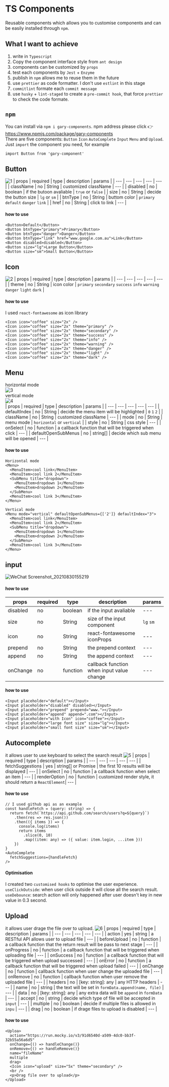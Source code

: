 # TS Components
Reusable components which allows you to customise components and can be easily installed through `npm`. 

## What I want to achieve
1. write in `Typescript`
2. Copy the component interface style from `ant design`
3. components can be customized by `props`
4. test each components by `Jest` + `Enzyme`
5. publish in `npm` allows me to reuse them in the future
6. use `prettier` as code formatter. I don't use `estlint` in this stage
7. `commitlint` formate each `commit message`
8. use `husky` + `lint-staged` to create a `pre-commit hook`, that force `prettier` to check the code formate.

## `npm`
You can install via `npm i gary-components`. npm address please click :point_right: https://www.npmjs.com/package/gary-components  
There are five components: `Button` `Icon` `AutoComplete` `Input` `Menu` and `Upload`.
Just `import` the component you need, for example
```
import Button from 'gary-component'
```

## Button
![1](https://user-images.githubusercontent.com/72715709/131286861-f3c3fe57-2d44-44c1-bd63-6c57c99d0b0d.gif) 
| props | required | type | description | params |
| --- | --- | --- | --- | --- |
| className | no | String | customized className | --- |
| disabled | no | boolean | if the butoon avaliable | `true` or `false` |
| size | no | String | decide the button size | `lg` or `sm` |
| btnType | no | String | buttom color |  `primary` `default` `danger` `link` |
| href | no | String | click to link |  --- |
#### how to use
```
<Button>Default</Button>
<Button btnType="primary">Primary</Button>
<Button btnType="danger">Danger</Button>
<Button btnType="link" href="www.google.com.au">Link</Button>
<Button disabled>disabled</Button>
<Button size="lg">Large Button</Button>
<Button size="sm">Small Button</Button>
```

## Icon
![2](https://user-images.githubusercontent.com/72715709/131287989-8ffac5b8-09e9-4335-9c52-a2fe65c62d5f.gif)
| props | required | type | description | params |
| --- | --- | --- | --- | --- |
| theme | no | String | icon color | `primary` `secondary` `success` `info` `warning` `danger` `light` `dark` |
#### how to use
I used `react-fontawesome` as icon library
```
<Icon icon="coffee" size="2x" />
<Icon icon="coffee" size="2x" theme="primary" />
<Icon icon="coffee" size="2x" theme="secondary" />
<Icon icon="coffee" size="2x" theme="success" />
<Icon icon="coffee" size="2x" theme="info" />
<Icon icon="coffee" size="2x" theme="warning" />
<Icon icon="coffee" size="2x" theme="danger" />
<Icon icon="coffee" size="2x" theme="light" />
<Icon icon="coffee" size="2x" theme="dark" />
```

## Menu
horizontal mode  
![3](https://user-images.githubusercontent.com/72715709/131288508-baf37300-0429-4a5f-a5a6-fb256b6a3c88.gif)  
vertical mode  
![4](https://user-images.githubusercontent.com/72715709/131288783-397256e6-97bf-412a-b0bd-07e11362127b.gif)  
| props | required | type | description | params |
| --- | --- | --- | --- | --- |
| defaultIndex | no | String | decide the menu item will be highlighted | `0` `1` `2` |
| className | no | String | customized className | --- |
| mode | no | String | menu mode | `horizontal` or `vertical` |
| style | no | String | css style |  --- |
| onSelect | no | function | a callback function that will be triggered when click |  --- |
| defaultOpenSubMenus | no | string[] | decide which sub menu will be opened  |  --- |
#### how to use
```
Horizontal mode
<Menu>
  <MenuItem>cool link</MenuItem>
  <MenuItem>cool link 2</MenuItem>
  <SubMenu title="dropdown">
    <MenuItem>dropdown 1</MenuItem>
    <MenuItem>dropdown 2</MenuItem>
  </SubMenu>
  <MenuItem>cool link 3</MenuItem>
</Menu>
```
```
Vertical mode
<Menu mode="vertical" defaultOpenSubMenus={['2']} defaultIndex="3">
  <MenuItem>cool link</MenuItem>
  <MenuItem>cool link 2</MenuItem>
  <SubMenu title="dropdown">
    <MenuItem>dropdown 1</MenuItem>
    <MenuItem>dropdown 2</MenuItem>
  </SubMenu>
  <MenuItem>cool link 3</MenuItem>
</Menu>
```

## input
![WeChat Screenshot_20210830155219](https://user-images.githubusercontent.com/72715709/131291645-cae171ef-943f-4c15-a795-7d73454ae46f.png)
#### how to use
| props | required | type | description | params |
| --- | --- | --- | --- | --- |
| disabled | no | boolean | if the input avaliable | --- |
| size | no | String | size of the input component | `lg` `sm` |
| icon | no | String | react-fontawesome iconProps | --- |
| prepend | no | String | the prepend context |  --- |
| append | no | String | the append context |  --- |
| onChange | no | function | callback function when input value change  |  --- |
#### how to use
```
<Input placeholder="default"></Input>
<Input placeholder="disabled" disabled></Input>
<Input placeholder="prepend" prepend="www."></Input>
<Input placeholder="append" append=".com"></Input>
<Input placeholder="with Icon" icon="coffee"></Input>
<Input placeholder="large font size" size="lg"></Input>
<Input placeholder="small font size" size="sm"></Input>
```

## Autocomplete
it allows user to use keyboard to select the search result
![5](https://user-images.githubusercontent.com/72715709/131292466-c9a9c9ce-6973-444f-8da6-8fca4e85d96c.gif)
| props | required | type | description | params |
| --- | --- | --- | --- | --- |
| fetchSuggestions | yes | string[] or Promise | the first 10 results will be displayed | --- |
| onSelect | no | function | a callback function when select an item | --- |
| renderOption | no | function | customized render style, it should return a `ReactElement`| --- |
#### how to use
```
// I used github api as an example
const handleFetch = (query: string) => {
  return fetch(`https://api.github.com/search/users?q=${query}`)
    .then(res => res.json())
    .then(({ items }) => {
      console.log(items)
      return items
        .slice(0, 10)
        .map((item: any) => ({ value: item.login, ...item }))
    })
}
<AutoComplete
  fetchSuggestions={handleFetch}
/>

```
#### Optimisation
I created two `customised hooks` to optimise the user experience.  
`useClickOutside`: when user click outside it will close all the search result.  
`useDebounce`: search action will only happened after user doesn't key in new value in 0.3 second.

## Upload
it allows user drage the file over to upload.
![6](https://user-images.githubusercontent.com/72715709/131293507-83accdcc-5f65-47b4-a232-2e992a8b19a9.gif)
| props | required | type | description | params |
| --- | --- | --- | --- | --- |
| action | yes | string | a RESTful API allows user to upload file  | --- |
| beforeUpload | no | function | a callback function that the return result will be pass to next stage | --- |
| onProgress | no | function | a callback function that will be triggered when uploading file | --- |
| onSuccess | no | function | a callback function that will be triggered when upload successed |  --- |
| onError | no | function | a callback function that will be triggered when upload failed |  --- |
| onChange | no | function | callback function when user change the uploaded file  |  --- |
| onRemove | no | function | callback function when user remove the uploaded file  |  --- |
| headers | no | [key: string]: any | any HTTP headers  |  --- |
| name | no | string | the text will be set in `formData.append(name, file)`  |  --- |
| data | no | [key: string]: any | any extra data will be `append` in `formData`  |  --- |
| accept | no | string | decide which type of file will be accepted in `input`  |  --- |
| multiple | no | boolean | decide if multiple files is allowed in `inpu`  |  --- |
| drag | no | boolean | if drage files to upload is disabled |  --- |
#### how to use
```
<Uploa>
  action="https://run.mocky.io/v3/91d6540d-a509-4dc0-bb3f-32b55a56a6d5"
  onChange={() => handleChange()}
  onRemove={() => handleRemove()}
  name="fileName"
  multiple
  drag>
  <Icon icon="upload" size="5x" theme="secondary" />
  <br />
  <p>Drag file over to upload</p>
</Upload>
```


